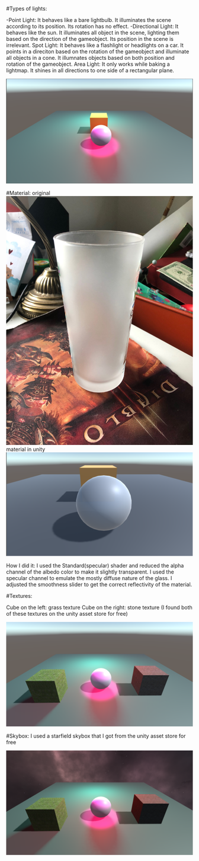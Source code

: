 #Types of lights:

-Point Light: It behaves like a bare lightbulb. It illuminates the scene 
according to its position. Its rotation has no effect.
-Directional Light: It behaves like the sun. It illuminates all object in the scene, 
lighting them based on the direction of the gameobject. Its position in the scene is irrelevant.
Spot Light: It behaves like a flashlight or headlights on a car. It points in a direciton based 
on the rotation of the gameobject and illuminate all objects in a cone. It illumnates objects 
based on both position and rotation of the gameobject.
Area Light: It only works while baking a lightmap. It shines in all directions to one side of a rectangular plane.

![Lights](lights.png)

#Material:
original
![glass](IMG_2572.jpg)
material in unity
![material](glassMaterial.png)

How I did it:
I used the Standard(specular) shader and reduced the alpha channel of the albedo color to make it slightly transparent. I used the specular channel to emulate the mostly diffuse nature of the glass. I adjusted the smoothness slider to get the correct reflectivity of the material.

#Textures:

Cube on the left: grass texture
Cube on the right: stone texture
(I found both of these textures on the unity asset store for free)

![textures](textures.png)

#Skybox:
I used a starfield skybox that I got from the unity asset store for free

![skybox](skybox.png)
